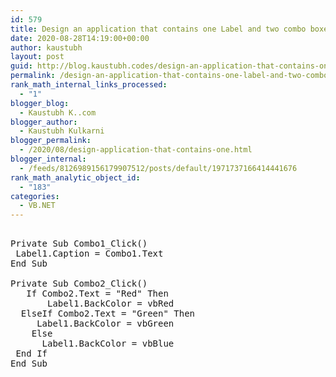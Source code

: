 ```yaml
---
id: 579
title: Design an application that contains one Label and two combo boxes, one combo box contains any text and second combo box contains color names. Write a VB Program to set caption and background color to the label control from respective combo boxes.
date: 2020-08-28T14:19:00+00:00
author: kaustubh
layout: post
guid: http://blog.kaustubh.codes/design-an-application-that-contains-one-label-and-two-combo-boxes-one-combo-box-contains-any-text-and-second-combo-box-contains-color-names-write-a-vb-program-to-set-caption-and-background-color-to/
permalink: /design-an-application-that-contains-one-label-and-two-combo-boxes-one-combo-box-contains-any-text-and-second-combo-box-contains-color-names-write-a-vb-program-to-set-caption-and-background-color-to/
rank_math_internal_links_processed:
  - "1"
blogger_blog:
  - Kaustubh K..com
blogger_author:
  - Kaustubh Kulkarni
blogger_permalink:
  - /2020/08/design-application-that-contains-one.html
blogger_internal:
  - /feeds/8126989156179907512/posts/default/1971737166414441676
rank_math_analytic_object_id:
  - "183"
categories:
  - VB.NET
---
```

<pre><br />Private Sub Combo1_Click()<br />	Label1.Caption = Combo1.Text<br />End Sub<br /><br />Private Sub Combo2_Click()<br />	If Combo2.Text = "Red" Then<br />		Label1.BackColor = vbRed<br />	ElseIf Combo2.Text = "Green" Then<br />		Label1.BackColor = vbGreen<br />	Else<br />		Label1.BackColor = vbBlue<br />	End If<br />End Sub<br /><br /><br /><br /><br /></pre>
